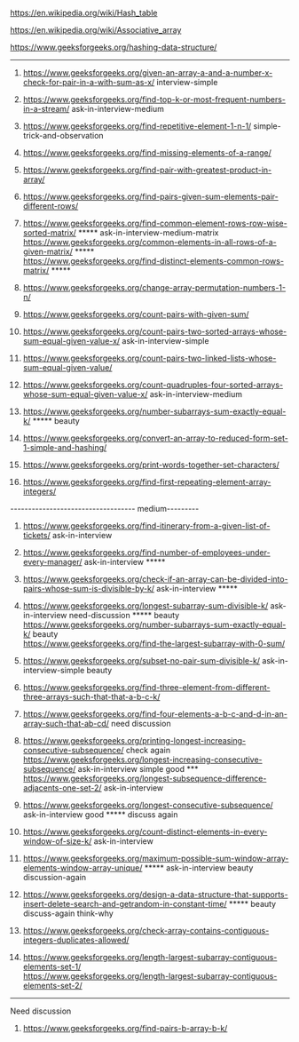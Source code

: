 https://en.wikipedia.org/wiki/Hash_table

https://en.wikipedia.org/wiki/Associative_array

https://www.geeksforgeeks.org/hashing-data-structure/


------------------------------------------------------------------------------------------------------------

1) https://www.geeksforgeeks.org/given-an-array-a-and-a-number-x-check-for-pair-in-a-with-sum-as-x/ interview-simple

2) https://www.geeksforgeeks.org/find-top-k-or-most-frequent-numbers-in-a-stream/ ask-in-interview-medium

3) https://www.geeksforgeeks.org/find-repetitive-element-1-n-1/ simple-trick-and-observation

4) https://www.geeksforgeeks.org/find-missing-elements-of-a-range/

5) https://www.geeksforgeeks.org/find-pair-with-greatest-product-in-array/

6) https://www.geeksforgeeks.org/find-pairs-given-sum-elements-pair-different-rows/

7) https://www.geeksforgeeks.org/find-common-element-rows-row-wise-sorted-matrix/ *****  ask-in-interview-medium-matrix\
https://www.geeksforgeeks.org/common-elements-in-all-rows-of-a-given-matrix/ ***** \
https://www.geeksforgeeks.org/find-distinct-elements-common-rows-matrix/ *****

8) https://www.geeksforgeeks.org/change-array-permutation-numbers-1-n/

9) https://www.geeksforgeeks.org/count-pairs-with-given-sum/

10) https://www.geeksforgeeks.org/count-pairs-two-sorted-arrays-whose-sum-equal-given-value-x/ ask-in-interview-simple

11) https://www.geeksforgeeks.org/count-pairs-two-linked-lists-whose-sum-equal-given-value/

12) https://www.geeksforgeeks.org/count-quadruples-four-sorted-arrays-whose-sum-equal-given-value-x/ ask-in-interview-medium

13) https://www.geeksforgeeks.org/number-subarrays-sum-exactly-equal-k/ ***** beauty

14) https://www.geeksforgeeks.org/convert-an-array-to-reduced-form-set-1-simple-and-hashing/

15) https://www.geeksforgeeks.org/print-words-together-set-characters/

16) https://www.geeksforgeeks.org/find-first-repeating-element-array-integers/

----------------------------------- medium---------

1) https://www.geeksforgeeks.org/find-itinerary-from-a-given-list-of-tickets/ ask-in-interview

2) https://www.geeksforgeeks.org/find-number-of-employees-under-every-manager/ ask-in-interview *****

3) https://www.geeksforgeeks.org/check-if-an-array-can-be-divided-into-pairs-whose-sum-is-divisible-by-k/ ask-in-interview *****

4) https://www.geeksforgeeks.org/longest-subarray-sum-divisible-k/ ask-in-interview need-discussion ***** beauty
https://www.geeksforgeeks.org/number-subarrays-sum-exactly-equal-k/ beauty \
https://www.geeksforgeeks.org/find-the-largest-subarray-with-0-sum/

5) https://www.geeksforgeeks.org/subset-no-pair-sum-divisible-k/ ask-in-interview-simple beauty

6) https://www.geeksforgeeks.org/find-three-element-from-different-three-arrays-such-that-that-a-b-c-k/

7) https://www.geeksforgeeks.org/find-four-elements-a-b-c-and-d-in-an-array-such-that-ab-cd/ need discussion

8) https://www.geeksforgeeks.org/printing-longest-increasing-consecutive-subsequence/ check again \
https://www.geeksforgeeks.org/longest-increasing-consecutive-subsequence/ ask-in-interview simple good *** \
https://www.geeksforgeeks.org/longest-subsequence-difference-adjacents-one-set-2/ ask-in-interview

9) https://www.geeksforgeeks.org/longest-consecutive-subsequence/ ask-in-interview good ***** discuss again

10) https://www.geeksforgeeks.org/count-distinct-elements-in-every-window-of-size-k/ ask-in-interview

11) https://www.geeksforgeeks.org/maximum-possible-sum-window-array-elements-window-array-unique/ ***** ask-in-interview
beauty discussion-again

12) https://www.geeksforgeeks.org/design-a-data-structure-that-supports-insert-delete-search-and-getrandom-in-constant-time/
***** beauty discuss-again think-why

13) https://www.geeksforgeeks.org/check-array-contains-contiguous-integers-duplicates-allowed/

14) https://www.geeksforgeeks.org/length-largest-subarray-contiguous-elements-set-1/ \
https://www.geeksforgeeks.org/length-largest-subarray-contiguous-elements-set-2/


--------------------------------------------------------------------------------------------------------------

Need discussion

1) https://www.geeksforgeeks.org/find-pairs-b-array-b-k/

